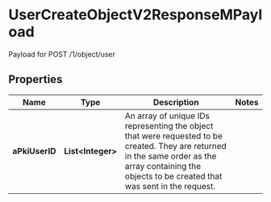 

# UserCreateObjectV2ResponseMPayload

Payload for POST /1/object/user

## Properties

| Name | Type | Description | Notes |
|------------ | ------------- | ------------- | -------------|
|**aPkiUserID** | **List&lt;Integer&gt;** | An array of unique IDs representing the object that were requested to be created.  They are returned in the same order as the array containing the objects to be created that was sent in the request. |  |



